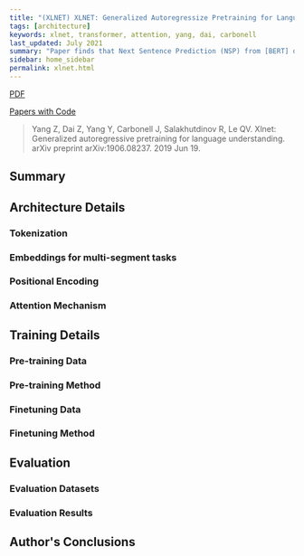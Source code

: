```yaml
---
title: "(XLNET) XLNET: Generalized Autoregressize Pretraining for Language Understanding"
tags: [architecture]
keywords: xlnet, transformer, attention, yang, dai, carbonell
last_updated: July 2021
summary: "Paper finds that Next Sentence Prediction (NSP) from [BERT] does not necessarily improve performance."
sidebar: home_sidebar
permalink: xlnet.html
---
```


[PDF](https://arxiv.org/pdf/1906.08237.pdf)

[Papers with Code](https://paperswithcode.com/paper/xlnet-generalized-autoregressive-pretraining)

> Yang Z, Dai Z, Yang Y, Carbonell J, Salakhutdinov R, Le QV. Xlnet: Generalized autoregressive pretraining for language understanding. arXiv preprint arXiv:1906.08237. 2019 Jun 19.

## Summary


## Architecture Details

### Tokenization


### Embeddings for multi-segment tasks


### Positional Encoding


### Attention Mechanism


## Training Details

### Pre-training Data

### Pre-training Method



### Finetuning Data

### Finetuning Method


## Evaluation

### Evaluation Datasets

### Evaluation Results


## Author's Conclusions